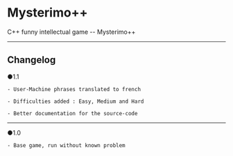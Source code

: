 # Mysterimo++
C++ funny intellectual game -- Mysterimo++

-----------------------

## Changelog

  ●1.1
  
    - User-Machine phrases translated to french
    
    - Difficulties added : Easy, Medium and Hard
    
    - Better documentation for the source-code
    
  ----
  
  ●1.0
  
    - Base game, run without known problem

